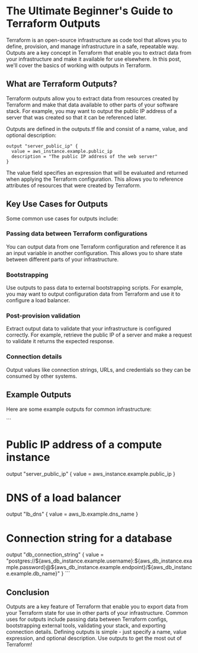 <h1>The Ultimate Beginner's Guide to Terraform Outputs</h1>
<p>Terraform is an open-source infrastructure as code tool that allows you to define, provision, and manage infrastructure in a safe, repeatable way. Outputs are a key concept in Terraform that enable you to extract data from your infrastructure and make it available for use elsewhere. In this post, we'll cover the basics of working with outputs in Terraform.</p>
<h2>What are Terraform Outputs?</h2>
<p>Terraform outputs allow you to extract data from resources created by Terraform and make that data available to other parts of your software stack. For example, you may want to output the public IP address of a server that was created so that it can be referenced later. </p>
<p>Outputs are defined in the outputs.tf file and consist of a name, value, and optional description:</p>
<p><code>output "server_public_ip" {
  value = aws_instance.example.public_ip 
  description = "The public IP address of the web server" 
}</code></p>
<p>The value field specifies an expression that will be evaluated and returned when applying the Terraform configuration. This allows you to reference attributes of resources that were created by Terraform.</p>
<h2>Key Use Cases for Outputs</h2>
<p>Some common use cases for outputs include:</p>
<h3>Passing data between Terraform configurations</h3>
<p>You can output data from one Terraform configuration and reference it as an input variable in another configuration. This allows you to share state between different parts of your infrastructure.</p>
<h3>Bootstrapping</h3>
<p>Use outputs to pass data to external bootstrapping scripts. For example, you may want to output configuration data from Terraform and use it to configure a load balancer.</p>
<h3>Post-provision validation</h3>
<p>Extract output data to validate that your infrastructure is configured correctly. For example, retrieve the public IP of a server and make a request to validate it returns the expected response.</p>
<h3>Connection details</h3>
<p>Output values like connection strings, URLs, and credentials so they can be consumed by other systems.</p>
<h2>Example Outputs</h2>
<p>Here are some example outputs for common infrastructure:</p>
<p>```</p>
<h1>Public IP address of a compute instance</h1>
<p>output "server_public_ip" {
  value = aws_instance.example.public_ip
}</p>
<h1>DNS of a load balancer</h1>
<p>output "lb_dns" {
  value = aws_lb.example.dns_name 
}</p>
<h1>Connection string for a database</h1>
<p>output "db_connection_string" {
  value = "postgres://${aws_db_instance.example.username}:${aws_db_instance.example.password}@${aws_db_instance.example.endpoint}/${aws_db_instance.example.db_name}"
}
```</p>
<h2>Conclusion</h2>
<p>Outputs are a key feature of Terraform that enable you to export data from your Terraform state for use in other parts of your infrastructure. Common uses for outputs include passing data between Terraform configs, bootstrapping external tools, validating your stack, and exporting connection details. Defining outputs is simple - just specify a name, value expression, and optional description. Use outputs to get the most out of Terraform!</p>